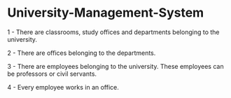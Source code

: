 # University-Management-System
1 - There are classrooms, study offices and departments belonging to the university.

2 - There are offices belonging to the departments.

3 - There are employees belonging to the university. These employees can be professors or civil servants.

4 - Every employee works in an office.
